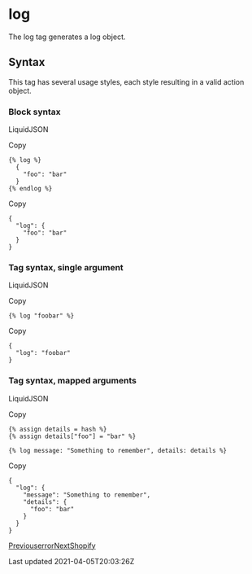 # log

The log tag generates a log object.

## Syntax

This tag has several usage styles, each style resulting in a valid action object.

### Block syntax

LiquidJSON

Copy

    {% log %}
      {
        "foo": "bar"
      }
    {% endlog %}

Copy

    {
      "log": {
        "foo": "bar"
      }
    }

### Tag syntax, single argument

LiquidJSON

Copy

    {% log "foobar" %}

Copy

    {
      "log": "foobar"
    }

### Tag syntax, mapped arguments

LiquidJSON

Copy

    {% assign details = hash %}
    {% assign details["foo"] = "bar" %}
    
    {% log message: "Something to remember", details: details %}

Copy

    {
      "log": {
        "message": "Something to remember",
        "details": {
          "foo": "bar"
        }
      }
    }

[Previouserror](/platform/liquid/tags/error)[NextShopify](/platform/shopify)

Last updated 2021-04-05T20:03:26Z